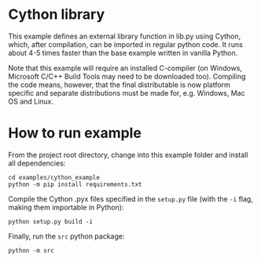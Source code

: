 # Cython library

This example defines an external library function in lib.py using Cython, which, after compilation, can be imported in regular python code. It runs about 4-5 times faster than the base example written in vanilla Python.

Note that this example will require an installed C-compiler (on Windows, Microsoft C/C++ Build Tools may need to be downloaded too). Compiling the code means, however, that the final distributable is now platform specific and separate distributions must be made for, e.g. Windows, Mac OS and Linux.

# How to run example

From the project root directory, change into this example folder and install all dependencies:

```
cd examples/cython_example
python -m pip install requirements.txt
```

Compile the Cython .pyx files specified in the `setup.py` file (with the `-i` flag, making them importable in Python):
```
python setup.py build -i
```

Finally, run the `src` python package:
```
python -m src
```

